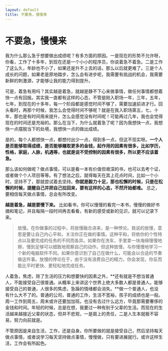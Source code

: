 ```yaml
---
layout: default
title: 不要急，慢慢来
---
```


# 不要急，慢慢来

我为什么那么急于想要做出成绩呢？有多方面的原因。一是现在的形势不允许呀，你看，工作了十多年，到现在还是一个小小的程序员，你说着急不着急。二是工作了这么久，年龄也不小了，如果还是升不上去的话，那么以后就更难了。三是个人成长的问题，如果老是原地踏步，怎么会有进步呢，我需要有挑战的机会，我需要新鲜的刺激源，才能够让我的能力得到提升。

可是，着急有用吗？其实越是着急，就越是静不下心来做事情，做任何事情都想着快一点有回报。其实我一直都有这样的心态，不管是刚入职场一年，三年，五年，七年，到现在的十多年，每一个阶段都是感觉时间不够了，需要加速前进才行。回头看时，再那个时候，我怎么会觉得时间不够呢？就是在我入职场第五，七，十年，那也是有时间用来提升，怎么会感觉没有时间呢！可能再过几年，我也会觉得现在的时间还是充裕的。那么在当下，为什么就着急了呢？因为我想快一点，我想快一点摆脱当下的处境，我想快一点的做出成绩。

是的，每个人都想快一点，都想付出少一点，得到多一点，但这不现实呀。**一个人是否能够取得成绩，是否能够赚取更多的金钱，起作用的因素有很多，比如学历，性格，家庭，人脉，机遇等，也就是说不受控制的因素有很多，所以更不应该着急。**

那么该如何做呢？做点事情，可以是看一本有价值但艰深的书，也可以去考个证，或者做个个人项目等等。有了想法之后，就得每天在其上花点时间，比如一个小时，坚持不了，那就尝试着去坚持。**你就是毅力十足，那也松懈的时候，只是在松懈的时候，提醒自己并把自己拉回来，要有这样的心态，不然开始都难。** 总之，要相信每天做点事情，总会有所改变。

**越是着急，越是要慢下来。** 比如看书，你可以慢慢的看完一本书，慢慢的做好书摘和笔记，并且每隔一段时间再去看看，有新的感受或新的见识，就可以记录下来。
>放慢。在你做事的过程中，将放慢融合进来，是一种悖论。我说的放慢，意思是要让自己内心平和，关注你正在做的事情。这种平和，将依你的个性特点以及要完成的任务的不同而各异。如果你在洗车，手里拿一块海绵慢慢地擦，慢到足够可以细致地观察自己的动作。但这种放慢，与你慢慢地学习一个新的电脑软件不同。如果你意识到了自己在做什么，可能会以合适的节奏做这件事。放慢的悖论在于，由于没有浪费自己的精力，你会发现，你反而能比平时更快、更轻松地完成任务。

人着急，焦虑，除了生活的压力和想要快的因素之外，**还有就是不想当普通人，不能接受自己很普通。从概率上来讲这个世界上绝大多数人都是普通人。能够接受自己的普通，人很多的焦虑，急躁的情绪都会消失。**做一个普通人，也没有什么大不了的。普通的公司，普通的工作，生活不宽裕，孩子的成绩也是一般。周一工作到周五，周末或许还要加加班。也没有去过什么远方，毕竟那需要奢侈的金钱和时间。年轻的时候，总是在想，我要过一种有别于父辈的生活。而现在的生活越来越接近父辈的状态，但并不悲观，一是肩上的责任，二是人生本就极不容易，努力向前就是。

不管原因是来自生活，工作，还是自身。你所要做的就是接受自己，然后坚持每天做点事情，或者说学习每天坚持做点事情，慢慢做，只有要进展就行。或许这样生活，工作会有所起色。
